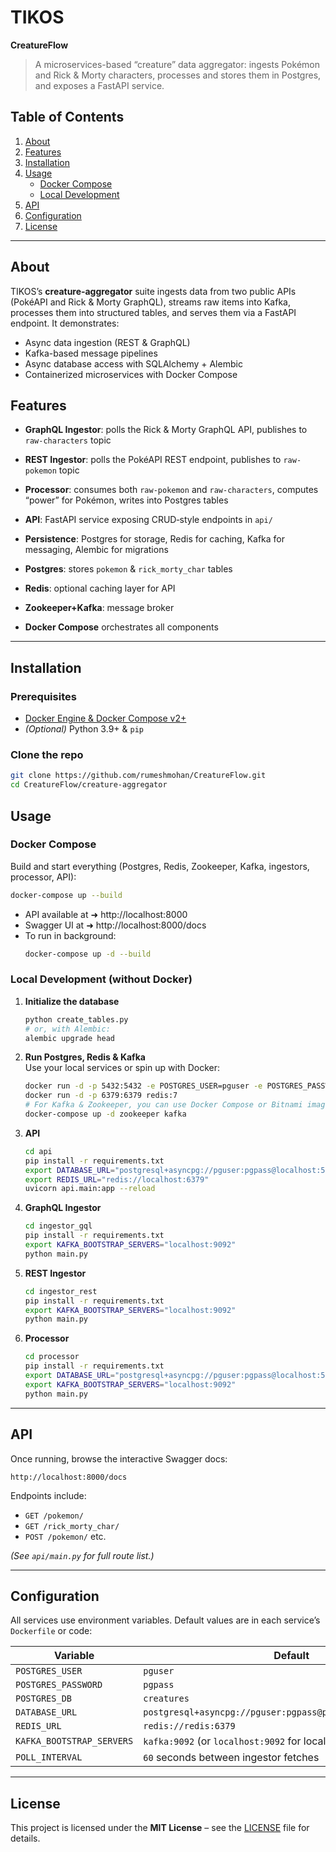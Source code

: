 # TIKOS

**CreatureFlow**

> A microservices-based “creature” data aggregator: ingests Pokémon and Rick & Morty characters, processes and stores them in Postgres, and exposes a FastAPI service.

## Table of Contents

1. [About](#about)  
2. [Features](#features)  
3. [Installation](#installation)  
4. [Usage](#usage)  
   - [Docker Compose](#docker-compose)  
   - [Local Development](#local-development)  
5. [API](#api)  
6. [Configuration](#configuration)  
7. [License](#license)  


---

## About

TIKOS’s **creature‑aggregator** suite ingests data from two public APIs (PokéAPI and Rick & Morty GraphQL), streams raw items into Kafka, processes them into structured tables, and serves them via a FastAPI endpoint. It demonstrates:

- Async data ingestion (REST & GraphQL)  
- Kafka-based message pipelines  
- Async database access with SQLAlchemy + Alembic  
- Containerized microservices with Docker Compose  

## Features

- **GraphQL Ingestor**: polls the Rick & Morty GraphQL API, publishes to `raw-characters` topic  
- **REST Ingestor**: polls the PokéAPI REST endpoint, publishes to `raw-pokemon` topic  
- **Processor**: consumes both `raw-pokemon` and `raw-characters`, computes “power” for Pokémon, writes into Postgres tables  
- **API**: FastAPI service exposing CRUD‑style endpoints in `api/`  
- **Persistence**: Postgres for storage, Redis for caching, Kafka for messaging, Alembic for migrations  

- **Postgres**: stores `pokemon` & `rick_morty_char` tables  
- **Redis**: optional caching layer for API  
- **Zookeeper+Kafka**: message broker  
- **Docker Compose** orchestrates all components  

---

## Installation

### Prerequisites

- [Docker Engine & Docker Compose v2+](https://docs.docker.com/get-docker/)  
- *(Optional)* Python 3.9+ & `pip`

### Clone the repo

```bash
git clone https://github.com/rumeshmohan/CreatureFlow.git
cd CreatureFlow/creature-aggregator
```

## Usage

### Docker Compose

Build and start everything (Postgres, Redis, Zookeeper, Kafka, ingestors, processor, API):

```bash
docker-compose up --build
```

- API available at ➜ http://localhost:8000  
- Swagger UI at ➜ http://localhost:8000/docs  
- To run in background:  
  ```bash
  docker-compose up -d --build
  ```

### Local Development (without Docker)

1. **Initialize the database**  
   ```bash
   python create_tables.py
   # or, with Alembic:
   alembic upgrade head
   ```

2. **Run Postgres, Redis & Kafka**  
   Use your local services or spin up with Docker:
   ```bash
   docker run -d -p 5432:5432 -e POSTGRES_USER=pguser -e POSTGRES_PASSWORD=pgpass -e POSTGRES_DB=creatures postgres:15
   docker run -d -p 6379:6379 redis:7
   # For Kafka & Zookeeper, you can use Docker Compose or Bitnami images
   docker-compose up -d zookeeper kafka
   ```

3. **API**  
   ```bash
   cd api
   pip install -r requirements.txt
   export DATABASE_URL="postgresql+asyncpg://pguser:pgpass@localhost:5432/creatures"
   export REDIS_URL="redis://localhost:6379"
   uvicorn api.main:app --reload
   ```

4. **GraphQL Ingestor**  
   ```bash
   cd ingestor_gql
   pip install -r requirements.txt
   export KAFKA_BOOTSTRAP_SERVERS="localhost:9092"
   python main.py
   ```

5. **REST Ingestor**  
   ```bash
   cd ingestor_rest
   pip install -r requirements.txt
   export KAFKA_BOOTSTRAP_SERVERS="localhost:9092"
   python main.py
   ```

6. **Processor**  
   ```bash
   cd processor
   pip install -r requirements.txt
   export DATABASE_URL="postgresql+asyncpg://pguser:pgpass@localhost:5432/creatures"
   export KAFKA_BOOTSTRAP_SERVERS="localhost:9092"
   python main.py
   ```

---

## API

Once running, browse the interactive Swagger docs:

```
http://localhost:8000/docs
```

Endpoints include:

- `GET /pokemon/`  
- `GET /rick_morty_char/`  
- `POST /pokemon/` etc.

*(See `api/main.py` for full route list.)*

---

## Configuration

All services use environment variables. Default values are in each service’s `Dockerfile` or code:

| Variable                   | Default                                                                                  |
| -------------------------- | ---------------------------------------------------------------------------------------- |
| `POSTGRES_USER`            | `pguser`                                                                                 |
| `POSTGRES_PASSWORD`        | `pgpass`                                                                                 |
| `POSTGRES_DB`              | `creatures`                                                                              |
| `DATABASE_URL`             | `postgresql+asyncpg://pguser:pgpass@postgres:5432/creatures`                             |
| `REDIS_URL`                | `redis://redis:6379`                                                                     |
| `KAFKA_BOOTSTRAP_SERVERS`  | `kafka:9092` (or `localhost:9092` for local dev)                                         |
| `POLL_INTERVAL`            | `60` seconds between ingestor fetches                                                    |

---

## License

This project is licensed under the **MIT License** – see the [LICENSE](LICENSE) file for details.

```
